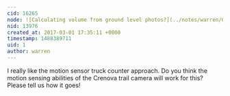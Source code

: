 ```yaml
---
cid: 16265
node: ![Calculating volume from ground level photos?](../notes/warren/02-28-2017/calculating-volume-from-ground-level-photos)
nid: 13976
created_at: 2017-03-01 17:35:11 +0000
timestamp: 1488389711
uid: 1
author: warren
---
```


I really like the motion sensor truck counter approach. Do you think the motion sensing abilities of the Crenova trail camera will work for this? Please tell us how it goes!